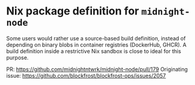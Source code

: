 # Nix package definition for `midnight-node`

Some users would rather use a source-based build definition, instead of depending on binary blobs in container registries (DockerHub, GHCR). A build definition inside a restrictive Nix sandbox is close to ideal for this purpose.

PR: https://github.com/midnightntwrk/midnight-node/pull/179
Originating issue: https://github.com/blockfrost/blockfrost-ops/issues/2057
